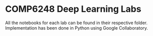 # COMP6248 Deep Learning Labs
All the notebooks for each lab can be found in their respective folder. Implementation has been done in Python using Google Collaboratory. 


